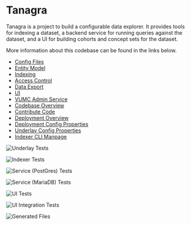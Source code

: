 # Tanagra

Tanagra is a project to build a configurable data explorer. It provides tools for indexing a dataset, a backend
service for running queries against the dataset, and a UI for building cohorts and concept sets for the dataset.

More information about this codebase can be found in the links below.

* [Config Files](./docs/CONFIG_FILES.md)
* [Entity Model](./docs/ENTITY_MODEL.md)
* [Indexing](./docs/INDEXING.md)
* [Access Control](./docs/ACCESS_CONTROL.md)
* [Data Export](./docs/DATA_EXPORT.md)
* [UI](./docs/UI.md)
* [VUMC Admin Service](./docs/VUMC_ADMIN_SERVICE.md)
* [Codebase Overview](./docs/CODEBASE_OVERVIEW.md)
* [Contribute Code](./docs/CONTRIBUTING.md)
* [Deployment Overview](./docs/DEPLOYMENT_OVERVIEW.md)
* [Deployment Config Properties](./docs/generated/APPLICATION_CONFIG.md)
* [Underlay Config Properties](./docs/generated/UNDERLAY_CONFIG.md)
* [Indexer CLI Manpage](./docs/generated/indexer-cli/tanagra.adoc)

![Underlay Tests](https://github.com/DataBiosphere/tanagra/actions/workflows/underlay-test.yaml/badge.svg?branch=main)

![Indexer Tests](https://github.com/DataBiosphere/tanagra/actions/workflows/indexer-test.yaml/badge.svg?branch=main)

![Service (PostGres) Tests](https://github.com/DataBiosphere/tanagra/actions/workflows/service-test-postgres.yaml/badge.svg?branch=main)

![Service (MariaDB) Tests](https://github.com/DataBiosphere/tanagra/actions/workflows/service-test-mariadb.yaml/badge.svg?branch=main)

![UI Tests](https://github.com/DataBiosphere/tanagra/actions/workflows/ui-test.yaml/badge.svg?branch=main)

![UI Integration Tests](https://github.com/DataBiosphere/tanagra/actions/workflows/ui-integration-test.yaml/badge.svg?branch=main)

![Generated Files](https://github.com/DataBiosphere/tanagra/actions/workflows/generated-files.yaml/badge.svg?branch=main)

